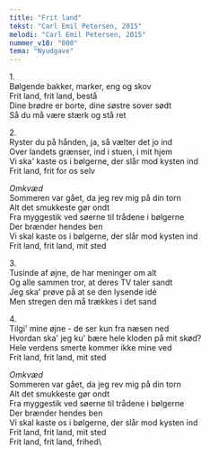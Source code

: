 ```yaml
---
title: "Frit land"
tekst: "Carl Emil Petersen, 2015"
melodi: "Carl Emil Petersen, 2015"
nummer_v18: "000"
tema: "Nyudgave"
---
```

1\.\
Bølgende bakker, marker, eng og skov\
Frit land, frit land, bestå\
Dine brødre er borte, dine søstre sover sødt\
Så du må være stærk og stå ret

2\.\
Ryster du på hånden, ja, så vælter det jo ind\
Over landets grænser, ind i stuen, i mit hjem\
Vi ska' kaste os i bølgerne, der slår mod kysten ind\
Frit land, frit for os selv

*Omkvæd*\
Sommeren var gået, da jeg rev mig på din torn\
Alt det smukkeste gør ondt\
Fra myggestik ved søerne til trådene i bølgerne\
Der brænder hendes ben\
Vi skal kaste os i bølgerne, der slår mod kysten ind\
Frit land, frit land, mit sted

3\.\
Tusinde af øjne, de har meninger om alt\
Og alle sammen tror, at deres TV taler sandt\
Jeg ska' prøve på at se den lysende idé\
Men stregen den må trækkes i det sand

4\.\
Tilgi' mine øjne - de ser kun fra næsen ned\
Hvordan ska' jeg ku' bære hele kloden på mit skød?\
Hele verdens smerte kommer ikke mine ved\
Frit land, frit land, mit sted

*Omkvæd*\
Sommeren var gået, da jeg rev mig på din torn\
Alt det smukkeste gør ondt\
Fra myggestik ved søerne til trådene i bølgerne\
Der brænder hendes ben\
Vi skal kaste os i bølgerne, der slår mod kysten ind\
Frit land, frit land, mit sted\
Frit land, frit land, frihed\
